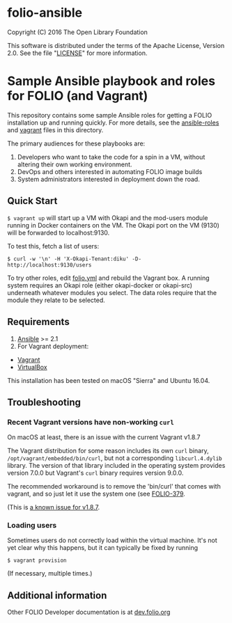 # folio-ansible

Copyright (C) 2016 The Open Library Foundation

This software is distributed under the terms of the Apache License,
Version 2.0. See the file "[LICENSE](LICENSE)" for more information.

# Sample Ansible playbook and roles for FOLIO (and Vagrant)

This repository contains some sample Ansible roles for getting a FOLIO
installation up and running quickly. For more details, see the
[ansible-roles](ansible-roles.md) and [vagrant](vagrant.md) files in
this directory.

The primary audiences for these playbooks are:

1. Developers who want to take the code for a spin in a VM, without altering their own working environment.
2. DevOps and others interested in automating FOLIO image builds
3. System administrators interested in deployment down the road.

## Quick Start
`$ vagrant up` will start up a VM with Okapi and the mod-users module
running in Docker containers on the VM. The Okapi port on the VM
(9130) will be forwarded to localhost:9130.

To test this, fetch a list of users:

	$ curl -w '\n' -H 'X-Okapi-Tenant:diku' -D- http://localhost:9130/users

To try other roles, edit [folio.yml](folio.yml) and rebuild the
Vagrant box. A running system requires an Okapi role (either
okapi-docker or okapi-src) underneath whatever modules you select. The
data roles require that the module they relate to be selected.

## Requirements
1. [Ansible](http://docs.ansible.com/ansible/intro_installation.html) \>= 2.1
2. For Vagrant deployment:
  * [Vagrant](https://www.vagrantup.com)
  * [VirtualBox](https://www.virtualbox.org)

This installation has been tested on macOS "Sierra" and Ubuntu 16.04.

## Troubleshooting

### Recent Vagrant versions have non-working `curl`

On macOS at least, there is an issue with the current Vagrant v1.8.7

The Vagrant distribution for some reason includes its own `curl` binary,
`/opt/vagrant/embedded/bin/curl`, but not a corresponding
`libcurl.4.dylib` library. The version of that library included in the
operating system provides version 7.0.0 but Vagrant's `curl` binary
requires version 9.0.0.

The recommended workaround is to remove the 'bin/curl' that comes
with vagrant, and so just let it use the system one (see
[FOLIO-379](https://issues.folio.org/browse/FOLIO-379).

(This is
[a known issue for v1.8.7](https://github.com/mitchellh/vagrant/issues/7969).

### Loading users

Sometimes users do not correctly load within the virtual machine. It's
not yet clear why this happens, but it can typically be fixed by
running

	$ vagrant provision

(If necessary, multiple times.)

## Additional information

Other FOLIO Developer documentation is at [dev.folio.org](http://dev.folio.org/)
